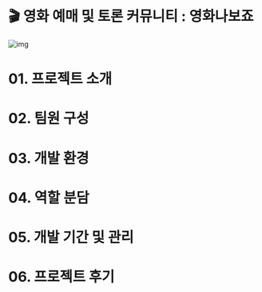 # 🎬 영화 예매 및 토론 커뮤니티 : 영화나보죠

  ![img](https://file.notion.so/f/f/282dbfc8-5510-4c83-bf1b-e813b281397a/3d8be098-eb7d-495d-b15f-d9da94c6efab/Untitled.png?id=21ade2cb-c7d4-486f-9e78-1561ed558e40&table=block&spaceId=282dbfc8-5510-4c83-bf1b-e813b281397a&expirationTimestamp=1708236000000&signature=ugfwkINQZZlwbe4XYH-kPjJM2MxauSzirbp5_YhxEt0&downloadName=Untitled.png)

# 01. 프로젝트 소개

# 02. 팀원 구성

# 03. 개발 환경

# 04. 역할 분담

# 05. 개발 기간 및 관리

# 06. 프로젝트 후기
